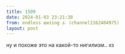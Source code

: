 ```yaml
---
title: 1509
date: 2024-01-03 23:21:38
from: endless шизing ⍼ (channel1162404975)
layout: post
---
```


ну и похоже это на какой-то нигилизм.. хз
